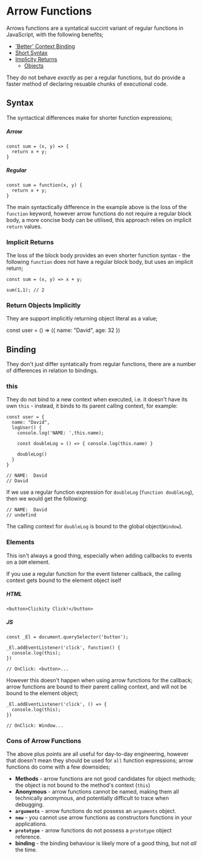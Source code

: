 # Arrow Functions

Arrows functions are a syntatical succint variant of regular functions in JavaScript, with the following benefits;

- ['Better' Context Binding](#this)
- [Short Syntax](#syntax)
- [Implicity Returns](#implicit-returns)
  - [Objects](return-objects-implicitly)

They do not behave _exactly_ as per a regular functions, but do provide a faster method of declaring resuable chunks of executional code.

## Syntax

The syntactical differences make for shorter function expressions;

##### Arrow

```
const sum = (x, y) => {
  return x + y;
}
```

##### Regular

```
const sum = function(x, y) {
  return x + y;
}
```

The main syntactically difference in the example above is the loss of the `function` keyword, however arrow functions do not require a regular block body, a more concise body can be utilised, this approach relies on implicit `return` values.

### Implicit Returns

The loss of the block body provides an even shorter function syntax - the following `function` does not have a regular block body, but uses an implicit return;

```
const sum = (x, y) => x + y;

sum(1,1); // 2
```

### Return Objects Implicitly

They are support implicitly returning object literal as a value;

const user = () => ({
name: "David",
age: 32
})

## Binding

They don't just differ syntatically from regular functions, there are a number of differences in relation to bindings.

### this

They do not bind to a new context when executed, i.e. it doesn't have its own `this` - instead, it binds to its parent calling context, for example:

```
const user = {
  name: "David",
  logUser() {
    console.log('NAME: ',this.name);

    const doubleLog = () => { console.log(this.name) }

    doubleLog()
  }
}

// NAME:  David
// David
```

If we use a regular function expression for `doubleLog` (`function doubleLog`), then we would get the following:

```
// NAME:  David
// undefind
```

The calling context for `doubleLog` is bound to the global object(`Window`).

### Elements

This isn't always a good thing, especially when adding callbacks to events on a `DOM` element.

If you use a regular function for the event listener callback, the calling context gets bound to the element object iself

##### HTML

```
<button>Clickity Click!</button>
```

##### JS

```
const _El = document.querySelector('button');

_El.addEventListener('click', function() {
  console.log(this);
})

// OnClick: <button>...

```

However this doesn't happen when using arrow functions for the callback; arrow functions are bound to their parent calling context, and will not be bound to the element object;

```
_El.addEventListener('click', () => {
  console.log(this);
})

// OnClick: Window...
```

### Cons of Arrow Functions

The above plus points are all useful for day-to-day engineering, however that doesn't mean they should be used for `all` function expressions; arrow functions do come with a few downsides;

- **Methods** - arrow functions are not good candidates for object methods; the object is not bound to the method's context (`this`)
- **Anonymous** - arrow functions cannot be named, making them all technically anonymous, and potentially difficult to trace when debugging.
- **`arguments`** - arrow functions do not possess an `arguments` object.
- **`new`** - you cannot use arrow functions as constructors functions in your applications.
- **`prototype`** - arrow functions do not possess a `prototype` object reference.
- **binding** - the binding behaviour is likely more of a good thing, but not _all_ the time.
